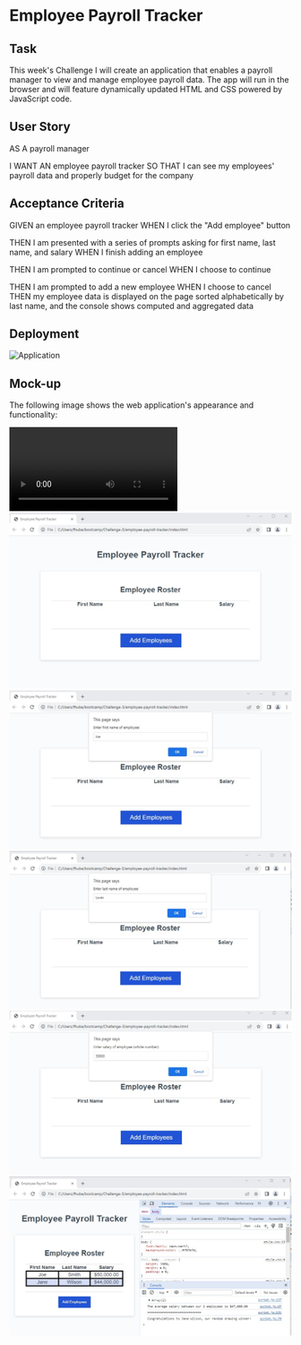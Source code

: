 # Employee Payroll Tracker

## Task

This week's Challenge I will create an application that enables a payroll manager to view and manage employee payroll data. The app will run in the browser and will feature dynamically updated HTML and CSS powered by JavaScript code. 

## User Story 

AS A payroll manager

I WANT AN employee payroll tracker
SO THAT I can see my employees' payroll data and properly budget for the company

## Acceptance Criteria

GIVEN an employee payroll tracker
WHEN I click the "Add employee" button

THEN I am presented with a series of prompts asking for first name, last name, and salary
WHEN I finish adding an employee

THEN I am prompted to continue or cancel
WHEN I choose to continue

THEN I am prompted to add a new employee
WHEN I choose to cancel
THEN my employee data is displayed on the page sorted alphabetically by last name, and the console shows computed and aggregated data


## Deployment

![Application](https://fhubert1.github.io/employee-payroll-tracker/)


## Mock-up

The following image shows the web application's appearance and functionality:

![Video](./images/employeeTracker.mp4)
![Home Page](./images/HomePage.jpg)
![Home Page First Name](./images/HomePage_fn.jpg)
![Home Page Last Name](./images/HomePage_ln.jpg)
![Home Page Salary](./images/HomePage_sal.jpg)
![Home Page Results](./images/ResultsPage.jpg)

